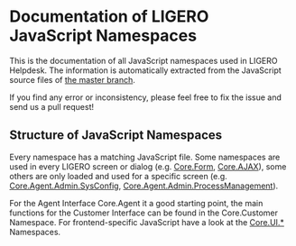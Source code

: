 # Documentation of LIGERO JavaScript Namespaces

This is the documentation of all JavaScript namespaces used in LIGERO Helpdesk. The information
is automatically extracted from the JavaScript source files of [the master branch](https://github.com/LIGERO/ligero/tree/master).

If you find any error or inconsistency, please feel free to fix the issue and send us a pull request!

## Structure of JavaScript Namespaces

Every namespace has a matching JavaScript file. Some namespaces are used in every LIGERO screen or dialog
(e.g. [Core.Form](Core.Form.html), [Core.AJAX](Core.AJAX.html)), some others are only loaded and used for a specific screen
(e.g. [Core.Agent.Admin.SysConfig](Core.Agent.Admin.SysConfig.html), [Core.Agent.Admin.ProcessManagement](Core.Agent.Admin.ProcessManagement.html)).

For the Agent Interface Core.Agent it a good starting point, the main functions for the Customer Interface can be found in
the Core.Customer Namespace. For frontend-specific JavaScript have a look at the [Core.UI.*](Core.UI.html) Namespaces.